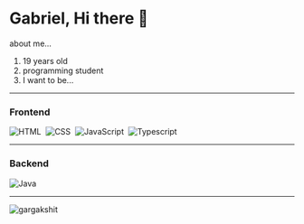<h1> Gabriel, Hi there 👋 </h1>

about me...

 1. 19 years old
 2. programming student
 3. I want to be...
    
---

### Frontend

   ![HTML](https://img.shields.io/badge/-HTML-black?style=flat&logo=HTML5)&nbsp;
![CSS](https://img.shields.io/badge/-CSS-black?style=flat&logo=CSS3&logoColor=1572B6)&nbsp;
![JavaScript](https://img.shields.io/badge/-JavaScript-black?style=flat&logo=javascript)&nbsp;
![Typescript](https://img.shields.io/badge/-Typescript-black?style=flat&logo=typescript)&nbsp;

 ---
 ### Backend
   
![Java](https://img.shields.io/badge/-Java-black?style=flat&logo=Java)&nbsp;

 ---

  

<p align="left">
  <img
    src="https://komarev.com/ghpvc/?username=Ga-Candido"
    alt="gargakshit"
  />
</p>
